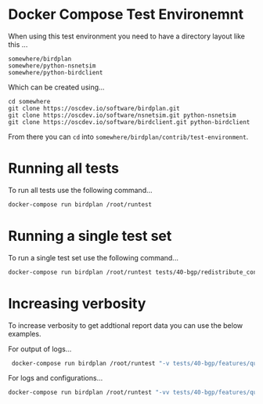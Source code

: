 # Docker Compose Test Environemnt

When using this test environment you need to have a directory layout like this ...

```
somewhere/birdplan
somewhere/python-nsnetsim
somewhere/python-birdclient
```

Which can be created using...
```
cd somewhere
git clone https://oscdev.io/software/birdplan.git
git clone https://oscdev.io/software/nsnetsim.git python-nsnetsim
git clone https://oscdev.io/software/birdclient.git python-birdclient
```

From there you can `cd` into `somewhere/birdplan/contrib/test-environment`.

# Running all tests

To run all tests use the following command...
```bash
docker-compose run birdplan /root/runtest
```

# Running a single test set

To run a single test set use the following command...
```bash
docker-compose run birdplan /root/runtest tests/40-bgp/redistribute_connected
```

# Increasing verbosity

To increase verbosity to get addtional report data you can use the below examples.

For output of logs...
```bash
 docker-compose run birdplan /root/runtest "-v tests/40-bgp/features/quarantine"
```

For logs and configurations...
```bash
docker-compose run birdplan /root/runtest "-vv tests/40-bgp/features/quarantine"
```

